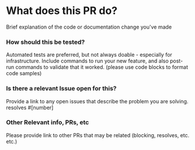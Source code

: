 # What does this PR do?

Brief explanation of the code or documentation change you've made

### How should this be tested?

Automated tests are preferred, but not always doable - especially for infrastructure. Include commands to run your new feature, and also post-run commands to validate that it worked. (please use code blocks to format code samples)

### Is there a relevant Issue open for this?

Provide a link to any open issues that describe the problem you are solving.
resolves #[number]

### Other Relevant info, PRs, etc

Please provide link to other PRs that may be related (blocking, resolves, etc. etc.)
